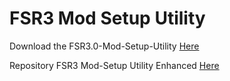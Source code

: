 # FSR3 Mod Setup Utility
Download the FSR3.0-Mod-Setup-Utility [Here](https://sharemods.com/25onunotngx5/FSR3_v2.7.5.rar.html)<br/>

Repository FSR3 Mod-Setup Utility Enhanced [Here](https://github.com/P4TOLINO06/FSR3-Mod-Setup-Utility-Enhanced)